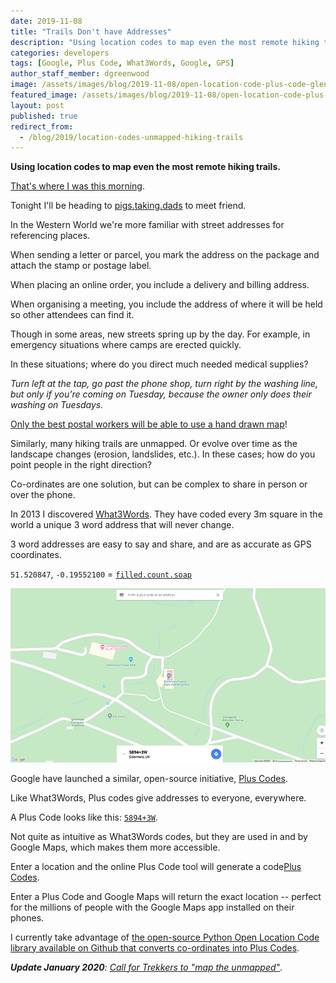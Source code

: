 ```yaml
---
date: 2019-11-08
title: "Trails Don't have Addresses"
description: "Using location codes to map even the most remote hiking trails."
categories: developers
tags: [Google, Plus Code, What3Words, Google, GPS]
author_staff_member: dgreenwood
image: /assets/images/blog/2019-11-08/open-location-code-plus-code-glenmore-scotland-meta.jpg
featured_image: /assets/images/blog/2019-11-08/open-location-code-plus-code-glenmore-scotland-sm.png
layout: post
published: true
redirect_from:
  - /blog/2019/location-codes-unmapped-hiking-trails
---
```


**Using location codes to map even the most remote hiking trails.**

[That's where I was this morning](https://what3words.com/tiger.alive.single).

Tonight I'll be heading to [pigs.taking.dads](https://what3words.com/pigs.taking.dads) to meet friend.

In the Western World we're more familiar with street addresses for referencing places.

When sending a letter or parcel, you mark the address on the package and attach the stamp or postage label.

When placing an online order, you include a delivery and billing address.

When organising a meeting, you include the address of where it will be held so other attendees can find it.

Though in some areas, new streets spring up by the day. For example, in emergency situations where camps are erected quickly.

In these situations; where do you direct much needed medical supplies?

_Turn left at the tap, go past the phone shop, turn right by the washing line, but only if you're coming on Tuesday, because the owner only does their washing on Tuesdays._

[Only the best postal workers will be able to use a hand drawn map](https://www.facebook.com/HookLighthouse/posts/1058520717580115:0)!

Similarly, many hiking trails are unmapped. Or evolve over time as the landscape changes (erosion, landslides, etc.). In these cases; how do you point people in the right direction?

Co-ordinates are one solution, but can be complex to share in person or over the phone.

In 2013 I discovered [What3Words](https://what3words.com/). They have coded every 3m square in the world a unique 3 word address that will never change.

3 word addresses are easy to say and share, and are as accurate as GPS coordinates.

`51.520847`, `-0.19552100` = [`filled.count.soap`](https://what3words.com/filled.count.soap)

<img class="img-fluid" src="/assets/images/blog/2019-11-08/open-location-code-plus-code-glenmore-scotland-sm.png" alt="Glenmore Scotland Plus Code" title="Glenmore Scotland Plus Code" />

Google have launched a similar, open-source initiative, [Plus Codes](https://plus.codes/).

Like What3Words, Plus codes give addresses to everyone, everywhere.

A Plus Code looks like this: [`5894+3W`](https://plus.codes/9C9R5894+3W). 

Not quite as intuitive as What3Words codes, but they are used in and by Google Maps, which makes them more accessible.

Enter a location and the online Plus Code tool will generate a code[Plus Codes](https://plus.codes/).

Enter a Plus Code and Google Maps will return the exact location -- perfect for the millions of people with the Google Maps app installed on their phones.

I currently take advantage of [the open-source Python Open Location Code library available on Github that converts co-ordinates into Plus Codes](https://github.com/google/open-location-code).

_**Update January 2020**: [Call for Trekkers to "map the unmapped"](/blog/mapping-the-unmapped-using-360-degree-photos)_.